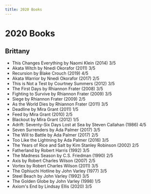 ```yaml
---
title: 2020 Books
---
```


# 2020 Books

## Brittany

- This Changes Everything by Naomi Klein (2014) 3/5
- Akata Witch by Nnedi Okorafor (2011) 3/5
- Recursion by Blake Crouch (2019) 4/5
- Akata Warrior by Nnedi Okorafor (2017) 2/5
- This is Not a Test by Courtney Summers (2012) 3/5
- The First Days by Rhiannon Frater (2008) 3/5
- Fighting to Survive by Rhiannon Frater (2009) 3/5
- Siege by Rhiannon Frater (2009) 2/5
- As the World Dies by Rhiannon Frater (2011) 3/5
- Deadline by Mira Grant (2011) 1/5
- Feed by Mira Grant (2010) 2/5
- Blackout by Mira Grant (2012) 1/5
- Adrift: Seventy-Six Days Lost at Sea by Steven Callahan (1986) 4/5
- Seven Surrenders by Ada Palmer (2017) 3/5
- The Will to Battle by Ada Palmer (2017) 2/5
- Too Like the Lightning by Ada Palmer (2016) 3/5
- The Years of Rice and Salt by Kim Stanley Robinson (2002) 2/5
- Fatherland by Robert Harris (1992) 3/5
- The Madness Season by C.S. Friedman (1990) 2/5
- Axis by Robert Charles Wilson (2007) 2/5
- Vortex by Robert Charles Wilson (2011) 3/5
- The Ophiuchi Hotline by John Varley (1977) 3/5
- Steel Beach by John Varley (1992) 3/5
- The Golden Globe by John Varley (1998) 1/5
- Axiom's End by Lindsay Ellis (2020) 3/5
